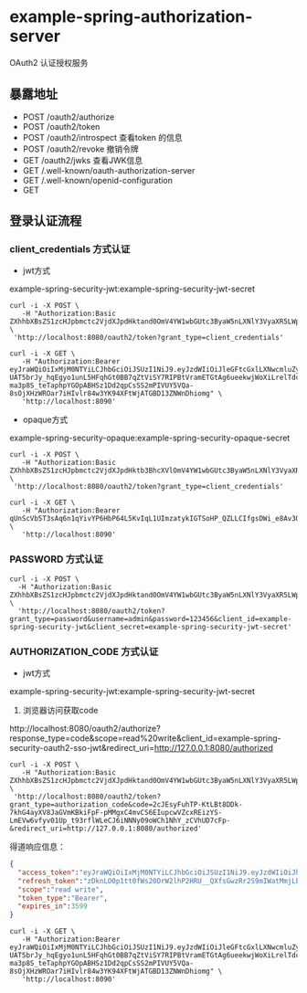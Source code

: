 # example-spring-authorization-server
OAuth2 认证授权服务



## 暴露地址


- POST /oauth2/authorize
- POST /oauth2/token
- POST /oauth2/introspect 查看token 的信息
- POST /oauth2/revoke 撤销令牌
- GET /oauth2/jwks 查看JWK信息
- GET /.well-known/oauth-authorization-server
- GET /.well-known/openid-configuration
- GET 

## 登录认证流程


### client_credentials 方式认证

- jwt方式

example-spring-security-jwt:example-spring-security-jwt-secret

```shell
curl -i -X POST \
   -H "Authorization:Basic ZXhhbXBsZS1zcHJpbmctc2VjdXJpdHktand0OmV4YW1wbGUtc3ByaW5nLXNlY3VyaXR5LWp3dC1zZWNyZXQ=" \
 'http://localhost:8080/oauth2/token?grant_type=client_credentials'
```

```shell
curl -i -X GET \
   -H "Authorization:Bearer eyJraWQiOiIxMjM0NTYiLCJhbGciOiJSUzI1NiJ9.eyJzdWIiOiJleGFtcGxlLXNwcmluZy1zZWN1cml0eS1qd3QiLCJhdWQiOiJleGFtcGxlLXNwcmluZy1zZWN1cml0eS1qd3QiLCJuYmYiOjE2NjM2NTYwODMsInNjb3BlIjpbInJlYWQiLCJvcGVuaWQiLCJ3cml0ZSJdLCJpc3MiOiJodHRwOlwvXC9sb2NhbGhvc3Q6ODA4MFwvIiwiZXhwIjoxNjYzNjU5NjgzLCJpYXQiOjE2NjM2NTYwODN9.H1vxnuWx_JYGUwD9MbH5zrhNvReroJCmvzRDfw6HRpqXAfBFhpPitHlnaG07I29eInXkjBDe6s5B6FEi1m2PRTD-UAT5brJy_hqEgyo1unL5HFqhGt0BB7qZtViSY7RIPBtVramETGtAg6ueekwjWoXiLrelTdcFJ7I3codXxi1sjbgGRtqr5LnUcnGtp_lHhOk4n06IvVGoPisWo3H7PtuKU3HGzoJR8RGKSwUmRDmqkF1VRAZder_-ma3p8S_teTaphpYGOpABHSz1Dd2qpCsSS2mPIVUY5VQa-8sOjXHzWROar7iHIvlr84w3YK94XFtWjATGBD13ZNWnDhiomg" \
   'http://localhost:8090'
```

- opaque方式

example-spring-security-opaque:example-spring-security-opaque-secret

```shell
curl -i -X POST \
   -H "Authorization:Basic ZXhhbXBsZS1zcHJpbmctc2VjdXJpdHktb3BhcXVlOmV4YW1wbGUtc3ByaW5nLXNlY3VyaXR5LW9wYXF1ZS1zZWNyZXQ=" \
 'http://localhost:8080/oauth2/token?grant_type=client_credentials'
```

```shell
curl -i -X GET \
   -H "Authorization:Bearer qUnScVb5T3sAq6n1qYivYP6HbP64L5KvIqL1UImzatykIGTSoHP_QZLLCIfgsDWi_e8Av3OyId6EiP0hAPsgU1WMRRZksG2caEDCrB79hSOiqbWVEgSy63trdwsFa6ZO" \
   'http://localhost:8090'
```


### PASSWORD 方式认证


```shell
curl -i -X POST \
  -H "Authorization:Basic ZXhhbXBsZS1zcHJpbmctc2VjdXJpdHktand0OmV4YW1wbGUtc3ByaW5nLXNlY3VyaXR5LWp3dC1zZWNyZXQ=" \
  'http://localhost:8080/oauth2/token?grant_type=password&username=admin&password=123456&client_id=example-spring-security-jwt&client_secret=example-spring-security-jwt-secret'
```


### AUTHORIZATION_CODE 方式认证


- jwt方式

example-spring-security-jwt:example-spring-security-jwt-secret

1. 浏览器访问获取code

http://localhost:8080/oauth2/authorize?response_type=code&scope=read%20write&client_id=example-spring-security-oauth2-sso-jwt&redirect_uri=http://127.0.0.1:8080/authorized

```shell
curl -i -X POST \
   -H "Authorization:Basic ZXhhbXBsZS1zcHJpbmctc2VjdXJpdHktand0OmV4YW1wbGUtc3ByaW5nLXNlY3VyaXR5LWp3dC1zZWNyZXQ=" \
 'http://localhost:8080/oauth2/token?grant_type=authorization_code&code=2cJEsyFuhTP-KtLBt8DDk-7khG4ayXV8JaGVmKBkiFpF-pMMgxC4mvCS6EIupcwVZcxREizYS-LmEVw6vfyv01Up_t93rflWLeCJ6iNNNy09oWCh1NhY_zCVhUD7cFp-&redirect_uri=http://127.0.0.1:8080/authorized'

```

得道响应信息：

```json
{
  "access_token":"eyJraWQiOiIxMjM0NTYiLCJhbGciOiJSUzI1NiJ9.eyJzdWIiOiJhZG1pbiIsImF1ZCI6ImV4YW1wbGUtc3ByaW5nLXNlY3VyaXR5LWp3dCIsIm5iZiI6MTY2MzY2MjEwMiwic2NvcGUiOlsicmVhZCIsIndyaXRlIl0sImlzcyI6Imh0dHA6XC9cL2xvY2FsaG9zdDo4MDgwXC8iLCJleHAiOjE2NjM2NjU3MDIsImlhdCI6MTY2MzY2MjEwMn0.VSX1_QgEgNvJC2pcoyNandIe6avgdflwpo8UF6QEEFiztoInxFDXTCAhBij7xux-o4f7RmiDdZ9MyL0uIQ2XNEf2DrIo8GGsCHGr19FiFs1jv8uiURXVlDm4_RMCohwqSM_r5dfRSyQZRW3875KzZdkSUydCwr-GuZZKybK-hCqM_XUNoNdu3SSN-1G5ExgsssIhFhDgHhZlNwnNQS06D6Y_N8UjAWVj-u-gIteKx1BgCGJLMzP5KPuot1AN2FhLytCGBRAKaTNvxcDqg_iDgf-iRiUAyDdWCMQeZxtHthFCph5gvDPABDmkNT-yYPlE5qTtPKCd6R0Jl_nRPKpgVw",
  "refresh_token":"zDknLO0p1tt0fWs20DrW2lhP2HRU__QXfsGwzRr2S9mIWatMmjLbeFLq_0H5k5jsyU-la8a-MY_idTBIbQ9VxIprKWHBwkAb4IHHVCNzipol3WCw8DrfU_ulpaiwlbPM",
  "scope":"read write",
  "token_type":"Bearer",
  "expires_in":3599
}
```

```shell
curl -i -X GET \
   -H "Authorization:Bearer eyJraWQiOiIxMjM0NTYiLCJhbGciOiJSUzI1NiJ9.eyJzdWIiOiJleGFtcGxlLXNwcmluZy1zZWN1cml0eS1qd3QiLCJhdWQiOiJleGFtcGxlLXNwcmluZy1zZWN1cml0eS1qd3QiLCJuYmYiOjE2NjM2NTYwODMsInNjb3BlIjpbInJlYWQiLCJvcGVuaWQiLCJ3cml0ZSJdLCJpc3MiOiJodHRwOlwvXC9sb2NhbGhvc3Q6ODA4MFwvIiwiZXhwIjoxNjYzNjU5NjgzLCJpYXQiOjE2NjM2NTYwODN9.H1vxnuWx_JYGUwD9MbH5zrhNvReroJCmvzRDfw6HRpqXAfBFhpPitHlnaG07I29eInXkjBDe6s5B6FEi1m2PRTD-UAT5brJy_hqEgyo1unL5HFqhGt0BB7qZtViSY7RIPBtVramETGtAg6ueekwjWoXiLrelTdcFJ7I3codXxi1sjbgGRtqr5LnUcnGtp_lHhOk4n06IvVGoPisWo3H7PtuKU3HGzoJR8RGKSwUmRDmqkF1VRAZder_-ma3p8S_teTaphpYGOpABHSz1Dd2qpCsSS2mPIVUY5VQa-8sOjXHzWROar7iHIvlr84w3YK94XFtWjATGBD13ZNWnDhiomg" \
   'http://localhost:8090'
```
